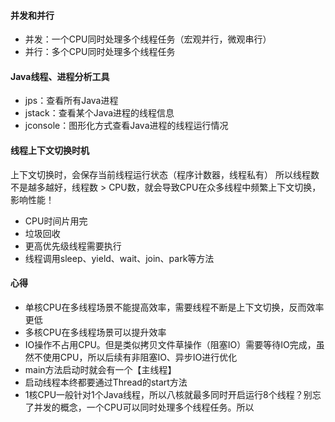 #### 并发和并行

- 并发：一个CPU同时处理多个线程任务（宏观并行，微观串行）
- 并行：多个CPU同时处理多个线程任务

#### Java线程、进程分析工具

- jps：查看所有Java进程
- jstack：查看某个Java进程的线程信息
- jconsole：图形化方式查看Java进程的线程运行情况

#### 线程上下文切换时机

上下文切换时，会保存当前线程运行状态（程序计数器，线程私有）
所以线程数不是越多越好，线程数 > CPU数，就会导致CPU在众多线程中频繁上下文切换，影响性能！

- CPU时间片用完
- 垃圾回收
- 更高优先级线程需要执行
- 线程调用sleep、yield、wait、join、park等方法

#### 心得

- 单核CPU在多线程场景不能提高效率，需要线程不断是上下文切换，反而效率更低
- 多核CPU在多线程场景可以提升效率
- IO操作不占用CPU。但是类似拷贝文件草操作（阻塞IO）需要等待IO完成，虽然不使用CPU，所以后续有非阻塞IO、异步IO进行优化
- main方法启动时就会有一个【主线程】
- 启动线程本终都要通过Thread的start方法
- 1核CPU一般针对1个Java线程，所以八核就最多同时开启运行8个线程？别忘了并发的概念，一个CPU可以同时处理多个线程任务。所以

